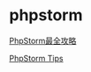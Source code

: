 # phpstorm

[PhpStorm最全攻略](https://laravel-china.org/articles/15396/collated-a-tutorial-on-phpstorm)

[PhpStorm Tips](https://phpstorm.tips/)